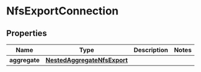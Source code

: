

# NfsExportConnection


## Properties

Name | Type | Description | Notes
------------ | ------------- | ------------- | -------------
**aggregate** | [**NestedAggregateNfsExport**](NestedAggregateNfsExport.md) |  | 



